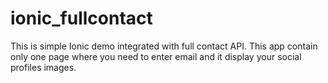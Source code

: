 # ionic_fullcontact
This is simple Ionic demo integrated with full contact API.
This app contain only one page where you need to enter email and it display your social profiles images.
